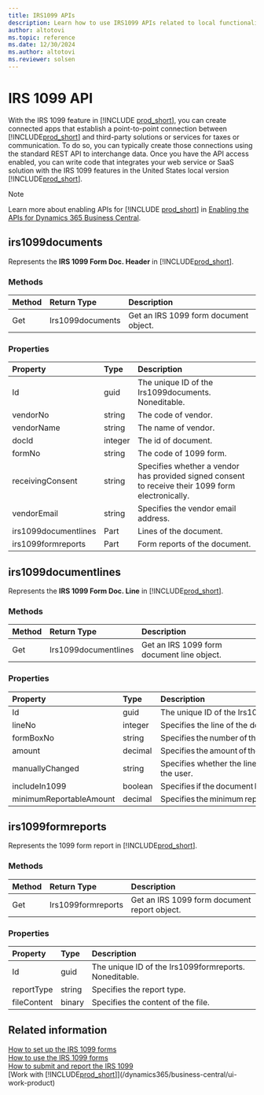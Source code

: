```yaml
---
title: IRS1099 APIs
description: Learn how to use IRS1099 APIs related to local functionality in the United States version of Business Central.
author: altotovi
ms.topic: reference
ms.date: 12/30/2024
ms.author: altotovi
ms.reviewer: solsen
---
```


# IRS 1099 API

With the IRS 1099 feature in [!INCLUDE [prod_short](../includes/prod_short.md)], you can create connected apps that establish a point-to-point connection between [!INCLUDE[prod_short](../includes/prod_short.md)] and third-party solutions or services for taxes or communication. To do so, you can typically create those connections using the standard REST API to interchange data. Once you have the API access enabled, you can write code that integrates your web service or SaaS solution with the IRS 1099 features in the United States local version [!INCLUDE[prod_short](../includes/prod_short.md)].  

> [!NOTE]
> Learn more about enabling APIs for [!INCLUDE [prod_short](../includes/prod_short.md)] in [Enabling the APIs for Dynamics 365 Business Central](../api-reference/v2.0/enabling-apis-for-dynamics-nav.md).

## irs1099documents 

Represents the **IRS 1099 Form Doc. Header** in [!INCLUDE[prod_short](../includes/prod_short.md)].   

### Methods

| Method | Return Type|Description |
|:--------------------|:-----------|:-------------------------|
| Get | Irs1099documents | Get an IRS 1099 form document object. |

### Properties

| Property           | Type   |Description     |
|:-------------------|:-------|:---------------|
| Id | guid | The unique ID of the Irs1099documents. Noneditable. |
| vendorNo | string | The code of vendor. |
| vendorName | string | The name of vendor. |
| docId | integer | The id of document. |
| formNo | string | The code of 1099 form. |
| receivingConsent | string | Specifies whether a vendor has provided signed consent to receive their 1099 form electronically. |
| vendorEmail | string | Specifies the vendor email address. |
| irs1099documentlines | Part | Lines of the document. |
| irs1099formreports | Part | Form reports of the document. |

## irs1099documentlines 

Represents the **IRS 1099 Form Doc. Line** in [!INCLUDE[prod_short](../includes/prod_short.md)].   

### Methods

| Method | Return Type|Description |
|:--------------------|:-----------|:-------------------------|
| Get | Irs1099documentlines | Get an IRS 1099 form document line object. |

### Properties

| Property           | Type   |Description     |
|:-------------------|:-------|:---------------|
| Id | guid | The unique ID of the Irs1099documentlines. Noneditable. |
| lineNo | integer | Specifies the line of the document. |
| formBoxNo | string | Specifies the number of the 1099 form box. |
| amount | decimal | Specifies the amount of the document line. |
| manuallyChanged | string | Specifies whether the lines have been changed manually by the user. |
| includeIn1099 | boolean | Specifies if the document line should be included in the 1099. |
| minimumReportableAmount | decimal | Specifies the minimum reportable amount of the document line. |

## irs1099formreports 

Represents the 1099 form report in [!INCLUDE[prod_short](../includes/prod_short.md)].   

### Methods

| Method | Return Type|Description |
|:--------------------|:-----------|:-------------------------|
| Get | Irs1099formreports | Get an IRS 1099 form document report object. |

### Properties

| Property           | Type   |Description     |
|:-------------------|:-------|:---------------|
| Id | guid | The unique ID of the Irs1099formreports. Noneditable. |
| reportType | string | Specifies the report type. |
| fileContent | binary | Specifies the content of the file. |


## Related information

[How to set up the IRS 1099 forms](/dynamics365/business-central/set-up-use-irs1099-form-v24)  
[How to use the IRS 1099 forms](/dynamics365/business-central/how-to-1099-use)  
[How to submit and report the IRS 1099](/dynamics365/business-central/set-up-use-irs1099-form-v24#to-print-report-configuration)  
[Work with [!INCLUDE[prod_short](../includes/prod_short.md)]](/dynamics365/business-central/ui-work-product)  